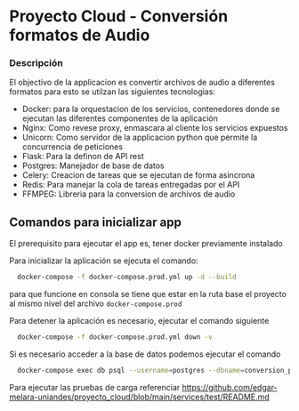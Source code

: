 
# Proyecto Cloud - Conversión formatos de Audio

### Descripción
El objectivo de la applicacion es convertir archivos de audio a diferentes formatos para esto se utilzan las siguientes tecnologias:

- Docker: para la orquestacion de los servicios, contenedores donde se ejecutan las diferentes componentes de la aplicación
- Nginx: Como revese proxy, enmascara al cliente los servicios expuestos
- Unicorn: Como servidor de la applicacion python que permite la concurrencia de peticiones
- Flask: Para la definon de API rest
- Postgres: Manejador de base de datos
- Celery: Creacion de tareas que se ejecutan de forma asincrona
- Redis: Para manejar la cola de tareas entregadas por el API
- FFMPEG: Libreria para la conversion de archivos de audio




## Comandos para inicializar app
El prerequisito para ejecutar el app es, tener docker previamente instalado

Para inicializar la aplicación se ejecuta el comando:

```bash
  docker-compose -f docker-compose.prod.yml up -d --build
```
para que funcione en consola se tiene que estar en la ruta base el proyecto al mismo nivel del archivo `docker-compose.prod`

Para detener la aplicación es necesario, ejecutar el comando siguiente

```bash 
  docker-compose -f docker-compose.prod.yml down -v
  ```

Si es necesario acceder a la base de datos podemos ejecutar el comando

```bash
  docker-compose exec db psql --username=postgres --dbname=conversion_prod
```
Para ejecutar las pruebas de carga referenciar https://github.com/edgar-melara-uniandes/proyecto_cloud/blob/main/services/test/README.md
